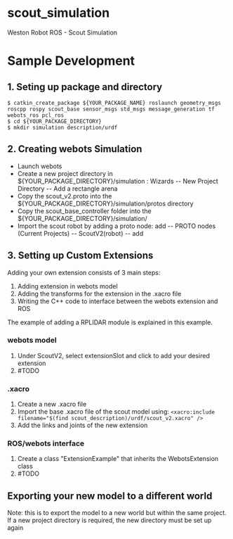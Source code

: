 # scout_simulation

Weston Robot ROS - Scout Simulation



# Sample Development

## 1. Seting up package and directory
```
$ catkin_create_package ${YOUR_PACKAGE_NAME} roslaunch geometry_msgs roscpp rospy scout_base sensor_msgs std_msgs message_generation tf webots_ros pcl_ros
$ cd ${YOUR_PACKAGE_DIRECTORY}
$ mkdir simulation description/urdf

```

## 2. Creating webots Simulation
* Launch webots
* Create a new project directory in ${YOUR_PACKAGE_DIRECTORY}/simulation : Wizards -- New Project Directory -- Add a rectangle arena
* Copy the scout_v2.proto into the ${YOUR_PACKAGE_DIRECTORY}/simulation/protos directory
* Copy the scout_base_controller folder into the ${YOUR_PACKAGE_DIRECTORY}/simulation/
* Import the scout robot by adding a proto node: add -- PROTO nodes (Current Projects) -- ScoutV2(robot) -- add

## 3. Setting up Custom Extensions
Adding your own extension consists of 3 main steps:
1. Adding extension in webots model
2. Adding the transforms for the extension in the .xacro file
3. Writing the C++ code to interface between the webots extension and ROS

The example of adding a RPLIDAR module is explained in this example. 
### webots model
1. Under ScoutV2, select extensionSlot and click <add> to add your desired extension
2. #TODO

### .xacro
1. Create a new .xacro file
2. Import the base .xacro file of the scout model using: ```<xacro:include filename="$(find scout_description)/urdf/scout_v2.xacro" />```
3. Add the links and joints of the new extension

### ROS/webots interface
1. Create a class "ExtensionExample" that inherits the WebotsExtension class
2. #TODO


## Exporting your new model to a different world
Note: this is to export the model to a new world but within the same project. If a new project directory is required, the new directory must be set up again
